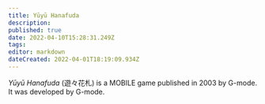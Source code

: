 ```yaml
---
title: Yūyū Hanafuda
description: 
published: true
date: 2022-04-10T15:28:31.249Z
tags: 
editor: markdown
dateCreated: 2022-04-01T18:19:09.934Z
---
```


_Yūyū Hanafuda_ (<span lang='ja'>遊々花札</span>) is a MOBILE game published in 2003 by G-mode.
It was developed by G-mode.
